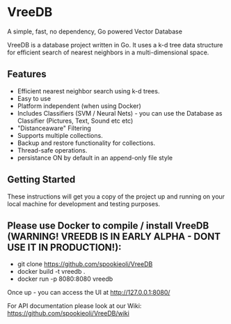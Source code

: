 # VreeDB
A simple, fast, no dependency, Go powered Vector Database

VreeDB is a database project written in Go. It uses a k-d tree data structure for efficient search of nearest neighbors in a multi-dimensional space.

## Features

- Efficient nearest neighbor search using k-d trees.
- Easy to use
- Platform independent (when using Docker)
- Includes Classifiers (SVM / Neural Nets) - you can use the Database as Classifier (Pictures, Text, Sound etc etc)
- "Distanceaware" Filtering
- Supports multiple collections.
- Backup and restore functionality for collections.
- Thread-safe operations.
- persistance ON by default in an append-only file style

## Getting Started

These instructions will get you a copy of the project up and running on your local machine for development and testing purposes.

## Please use Docker to compile / install VreeDB (WARNING! VREEDB IS IN EARLY ALPHA - DONT USE IT IN PRODUCTION!):
- git clone https://github.com/spookieoli/VreeDB
- docker build -t vreedb .
- docker run -p 8080:8080 vreedb

Once up - you can access the UI at http://127.0.0.1:8080/

For API documentation please look at our Wiki: https://github.com/spookieoli/VreeDB/wiki
